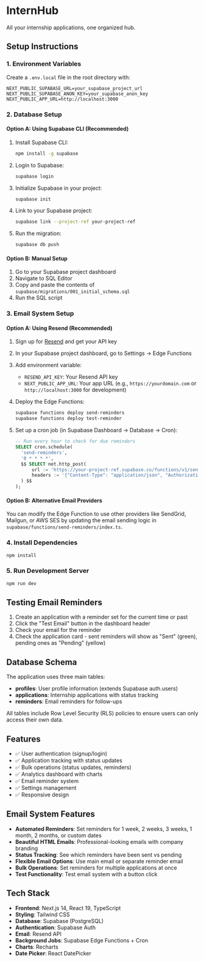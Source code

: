 # InternHub

All your internship applications, one organized hub.

## Setup Instructions

### 1. Environment Variables

Create a `.env.local` file in the root directory with:

```env
NEXT_PUBLIC_SUPABASE_URL=your_supabase_project_url
NEXT_PUBLIC_SUPABASE_ANON_KEY=your_supabase_anon_key
NEXT_PUBLIC_APP_URL=http://localhost:3000
```

### 2. Database Setup

#### Option A: Using Supabase CLI (Recommended)

1. Install Supabase CLI:
   ```bash
   npm install -g supabase
   ```

2. Login to Supabase:
   ```bash
   supabase login
   ```

3. Initialize Supabase in your project:
   ```bash
   supabase init
   ```

4. Link to your Supabase project:
   ```bash
   supabase link --project-ref your-project-ref
   ```

5. Run the migration:
   ```bash
   supabase db push
   ```

#### Option B: Manual Setup

1. Go to your Supabase project dashboard
2. Navigate to SQL Editor
3. Copy and paste the contents of `supabase/migrations/001_initial_schema.sql`
4. Run the SQL script

### 3. Email System Setup

#### Option A: Using Resend (Recommended)

1. Sign up for [Resend](https://resend.com) and get your API key
2. In your Supabase project dashboard, go to Settings → Edge Functions
3. Add environment variable:
   - `RESEND_API_KEY`: Your Resend API key
   - `NEXT_PUBLIC_APP_URL`: Your app URL (e.g., `https://yourdomain.com` or `http://localhost:3000` for development)

4. Deploy the Edge Functions:
   ```bash
   supabase functions deploy send-reminders
   supabase functions deploy test-reminder
   ```

5. Set up a cron job (in Supabase Dashboard → Database → Cron):
   ```sql
   -- Run every hour to check for due reminders
   SELECT cron.schedule(
     'send-reminders',
     '0 * * * *',
     $$ SELECT net.http_post(
         url := 'https://your-project-ref.supabase.co/functions/v1/send-reminders',
         headers := '{"Content-Type": "application/json", "Authorization": "Bearer YOUR_ANON_KEY"}'::jsonb
     ) $$
   );
   ```

#### Option B: Alternative Email Providers

You can modify the Edge Function to use other providers like SendGrid, Mailgun, or AWS SES by updating the email sending logic in `supabase/functions/send-reminders/index.ts`.

### 4. Install Dependencies

```bash
npm install
```

### 5. Run Development Server

```bash
npm run dev
```

## Testing Email Reminders

1. Create an application with a reminder set for the current time or past
2. Click the "Test Email" button in the dashboard header
3. Check your email for the reminder
4. Check the application card - sent reminders will show as "Sent" (green), pending ones as "Pending" (yellow)

## Database Schema

The application uses three main tables:

- **profiles**: User profile information (extends Supabase auth.users)
- **applications**: Internship applications with status tracking
- **reminders**: Email reminders for follow-ups

All tables include Row Level Security (RLS) policies to ensure users can only access their own data.

## Features

- ✅ User authentication (signup/login)
- ✅ Application tracking with status updates
- ✅ Bulk operations (status updates, reminders)
- ✅ Analytics dashboard with charts
- ✅ Email reminder system
- ✅ Settings management
- ✅ Responsive design

## Email System Features

- **Automated Reminders**: Set reminders for 1 week, 2 weeks, 3 weeks, 1 month, 2 months, or custom dates
- **Beautiful HTML Emails**: Professional-looking emails with company branding
- **Status Tracking**: See which reminders have been sent vs pending
- **Flexible Email Options**: Use main email or separate reminder email
- **Bulk Operations**: Set reminders for multiple applications at once
- **Test Functionality**: Test email system with a button click

## Tech Stack

- **Frontend**: Next.js 14, React 19, TypeScript
- **Styling**: Tailwind CSS
- **Database**: Supabase (PostgreSQL)
- **Authentication**: Supabase Auth
- **Email**: Resend API
- **Background Jobs**: Supabase Edge Functions + Cron
- **Charts**: Recharts
- **Date Picker**: React DatePicker
